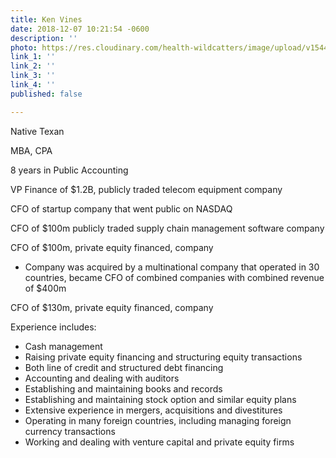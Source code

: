 ```yaml
---
title: Ken Vines
date: 2018-12-07 10:21:54 -0600
description: ''
photo: https://res.cloudinary.com/health-wildcatters/image/upload/v1544199734/image.png
link_1: ''
link_2: ''
link_3: ''
link_4: ''
published: false

---
```

Native Texan

MBA, CPA

8 years in Public Accounting

VP Finance of $1.2B, publicly traded telecom equipment company

CFO of startup company that went public on NASDAQ

CFO of $100m publicly traded supply chain management software company

CFO of $100m, private equity financed, company

* Company was acquired by a multinational company that operated in 30 countries, became CFO of combined companies with combined revenue of $400m

CFO of $130m, private equity financed, company

Experience includes:

* Cash management
* Raising private equity financing and structuring equity transactions
* Both line of credit and structured debt financing
* Accounting and dealing with auditors
* Establishing and maintaining books and records
* Establishing and maintaining stock option and similar equity plans
* Extensive experience in mergers, acquisitions and divestitures
* Operating in many foreign countries, including managing foreign currency transactions
* Working and dealing with venture capital and private equity firms